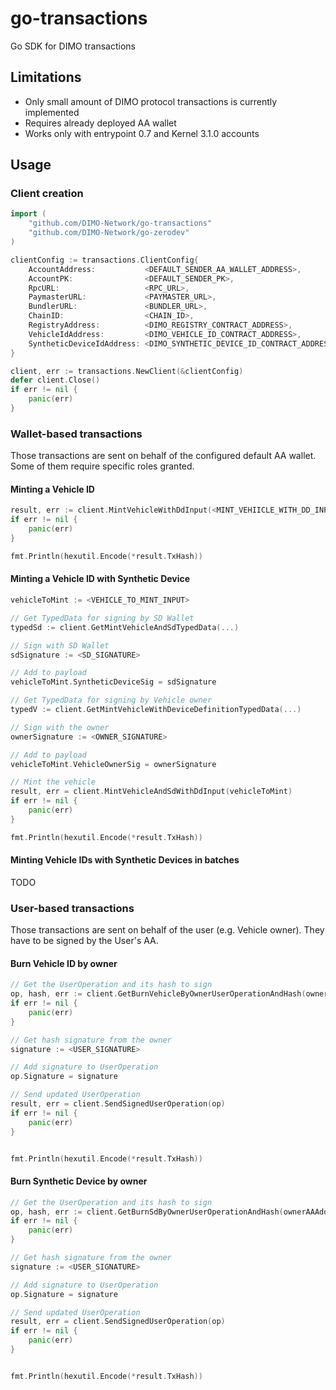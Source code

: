 # go-transactions

Go SDK for DIMO transactions

## Limitations

- Only small amount of DIMO protocol transactions is currently implemented
- Requires already deployed AA wallet
- Works only with entrypoint 0.7 and Kernel 3.1.0 accounts

## Usage

### Client creation

```go
import (
    "github.com/DIMO-Network/go-transactions"
    "github.com/DIMO-Network/go-zerodev"
)

clientConfig := transactions.ClientConfig{
    AccountAddress:           <DEFAULT_SENDER_AA_WALLET_ADDRESS>,
    AccountPK:                <DEFAULT_SENDER_PK>,
    RpcURL:                   <RPC_URL>,
    PaymasterURL:             <PAYMASTER_URL>,
    BundlerURL:               <BUNDLER_URL>,
    ChainID:                  <CHAIN_ID>,
    RegistryAddress:          <DIMO_REGISTRY_CONTRACT_ADDRESS>,
    VehicleIdAddress:         <DIMO_VEHICLE_ID_CONTRACT_ADDRESS>,
    SyntheticDeviceIdAddress: <DIMO_SYNTHETIC_DEVICE_ID_CONTRACT_ADDRESS>,
}

client, err := transactions.NewClient(&clientConfig)
defer client.Close()
if err != nil {
    panic(err)
}
```

### Wallet-based transactions

Those transactions are sent on behalf of the configured default AA wallet. Some of them require specific roles granted.

#### Minting a Vehicle ID

```go
result, err := client.MintVehicleWithDdInput(<MINT_VEHIICLE_WITH_DD_INPUT>)
if err != nil {
    panic(err)
}

fmt.Println(hexutil.Encode(*result.TxHash))
```

#### Minting a Vehicle ID with Synthetic Device

```go
vehicleToMint := <VEHICLE_TO_MINT_INPUT>

// Get TypedData for signing by SD Wallet	
typedSd := client.GetMintVehicleAndSdTypedData(...)

// Sign with SD Wallet
sdSignature := <SD_SIGNATURE>

// Add to payload
vehicleToMint.SyntheticDeviceSig = sdSignature

// Get TypedData for signing by Vehicle owner	
typedV := client.GetMintVehicleWithDeviceDefinitionTypedData(...)

// Sign with the owner
ownerSignature := <OWNER_SIGNATURE>

// Add to payload
vehicleToMint.VehicleOwnerSig = ownerSignature

// Mint the vehicle
result, err = client.MintVehicleAndSdWithDdInput(vehicleToMint)
if err != nil {
    panic(err)
}

fmt.Println(hexutil.Encode(*result.TxHash))
```

#### Minting Vehicle IDs with Synthetic Devices in batches

TODO

### User-based transactions

Those transactions are sent on behalf of the user (e.g. Vehicle owner). They have to be signed by the User's AA.

#### Burn Vehicle ID by owner

```go
// Get the UserOperation and its hash to sign
op, hash, err := client.GetBurnVehicleByOwnerUserOperationAndHash(ownerAAAddress, <Vehicle TokenID>)
if err != nil {
    panic(err)
}

// Get hash signature from the owner
signature := <USER_SIGNATURE>

// Add signature to UserOperation
op.Signature = signature

// Send updated UserOperation
result, err = client.SendSignedUserOperation(op)
if err != nil {
    panic(err)
}


fmt.Println(hexutil.Encode(*result.TxHash))
```

#### Burn Synthetic Device by owner

```go
// Get the UserOperation and its hash to sign
op, hash, err := client.GetBurnSdByOwnerUserOperationAndHash(ownerAAAddress, <Synthetic Device TokenID>)
if err != nil {
    panic(err)
}

// Get hash signature from the owner
signature := <USER_SIGNATURE>

// Add signature to UserOperation
op.Signature = signature

// Send updated UserOperation
result, err = client.SendSignedUserOperation(op)
if err != nil {
    panic(err)
}


fmt.Println(hexutil.Encode(*result.TxHash))
```
